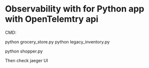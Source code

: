 # Observability with for Python app with OpenTelemtry api 

CMD:

python grocery_store.py
python legacy_inventory.py

python shopper.py

Then check jaeger UI